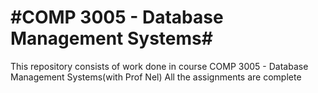 #COMP 3005 - Database Management Systems#
============================================

This repository consists of work done in course COMP 3005 - Database Management Systems(with Prof Nel)
All the assignments are complete
